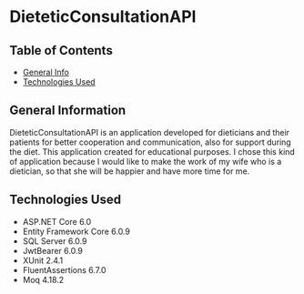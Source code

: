 # DieteticConsultationAPI

## Table of Contents
* [General Info](#general-information)
* [Technologies Used](#technologies-used)

## General Information
DieteticConsultationAPI is an application developed for dieticians and their patients for better cooperation and communication, also for support during the diet. This application created for educational purposes. I chose this kind of application because I would like to make the work of my wife who is a dietician, so that she will be happier and have more time for me.

## Technologies Used
- ASP.NET Core 6.0
- Entity Framework Core 6.0.9
- SQL Server 6.0.9
- JwtBearer 6.0.9
- XUnit 2.4.1
- FluentAssertions 6.7.0 
- Moq 4.18.2


